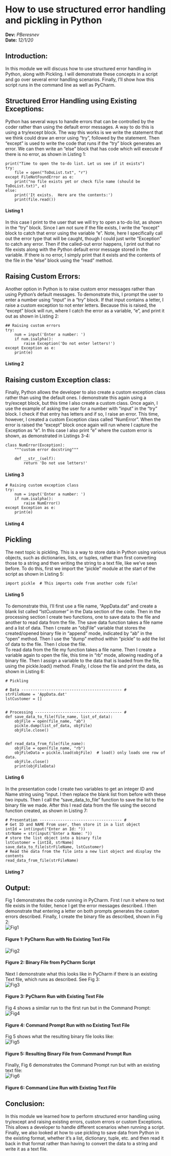 # How to use structured error handling and pickling in Python
**Dev:** *PBeresnev*  
**Date:** *12/1/20*  
## Introduction:  
In this module we will discuss how to use structured error handling in Python, along with Pickling.  I will demonstrate these concepts in a script and go over several error handling scenarios.  Finally, I’ll show how this script runs in the command line as well as PyCharm.
## Structured Error Handling using Existing Exceptions:  
Python has several ways to handle errors that can be controlled by the coder rather than using the default error messages.  A way to do this is using a try/except block.  The way this works is we write the statement that we think could draw an error using “try”, followed by the statement.  Then “except” is used to write the code that runs if the “try” block generates an error.  We can then write an “else” block that has code which will execute if there is no error, as shown in Listing 1:
```
print("Time to open the to-do list. Let us see if it exists")
try:
    file = open("ToDoList.txt", "r")
except FileNotFoundError as e:
    print("no file exists yet or check file name (should be ToDoList.txt)", e)
else:
    print('It exists.  Here are the contents:')
    print(file.read())
```  
#### Listing 1
In this case I print to the user that we will try to open a to-do list, as shown in the “try” block.  Since I am not sure if the file exists, I write the “except” block to catch that error using the variable “e”.  Note, here I specifically call out the error type that will be caught, though I could just write “Exception” to catch any error.  Then if the called-out error happens, I print out that no file exists along with the Python default error message stored in the variable.  If there is no error, I simply print that it exists and the contents of the file in the “else” block using the “read” method.  
## Raising Custom Errors:  
Another option in Python is to raise custom error messages rather than using Python’s default messages. To demonstrate this, I prompt the user to enter a number using “input” in a “try” block.  If that input contains a letter, I raise a custom exception to not enter letters.  Because this is raised, the “except” block will run, where I catch the error as a variable, “e”, and print it out as shown in Listing 2:
```
## Raising custom errors
try:
    num = input('Enter a number: ')
    if num.isalpha():
        raise Exception('Do not enter letters!')
except Exception as e:
    print(e)
```
#### Listing 2
## Raising custom Exception class:
Finally, Python allows the developer to also create a custom exception class rather than using the default ones.  I demonstrate this again using a try/except block, but this time I also create a custom class.  Once again, I use the example of asking the user for a number with “input” in the “try” block.  I check if that entry has letters and if so, I raise an error.  This time, however, I created a custom Exception class called “NumError”.  When the error is raised the “except” block once again will run where I capture the Exception as “e”.  In this case I also print “e” where the custom error is shown, as demonstrated in Listings 3-4:
```
class NumError(Exception):
    """custom error docstring"""

    def __str__(self):
        return 'Do not use letters!'
```
#### Listing 3
```
# Raising custom exception class
try:
    num = input('Enter a number: ')
    if num.isalpha():
        raise NumError()
except Exception as e:
    print(e)
```
#### Listing 4
## Pickling
The next topic is pickling.  This is a way to store data in Python using various objects, such as dictionaries, lists, or tuples, rather than first converting those to a string and then writing the string to a text file, like we’ve seen before.  To do this, first we import the “pickle” module at the start of the script as shown in Listing 5:
```
import pickle  # This imports code from another code file!
```
#### Listing 5
To demonstrate this, I’ll first use a file name, “AppData.dat” and create a blank list called “lstCustomer” in the Data section of the code.  Then in the processing section I create two functions, one to save data to the file and another to read data from the file.  The save data function takes a file name and a list of data.  Then I create an “objFile” variable that stores the created/opened binary file in “append” mode, indicated by “ab” in the “open” method.  Then I use the “dump” method within “pickle” to add the list of data to the file.  Then I close the file.  
To read data from the file my function takes a file name.  Then I create a variable again to open the file, this time in “rb” mode, allowing reading of a binary file.  Then I assign a variable to the data that is loaded from the file, using the pickle.load() method.  Finally, I close the file and print the data, as shown in Listing 6:
```
# Pickling

# Data -------------------------------------------- #
strFileName = 'AppData.dat'
lstCustomer = []


# Processing -------------------------------------- #
def save_data_to_file(file_name, list_of_data):
    objFile = open(file_name, "ab")
    pickle.dump(list_of_data, objFile)
    objFile.close()


def read_data_from_file(file_name):
    objFile = open(file_name, "rb")
    objFileData = pickle.load(objFile)  # load() only loads one row of data.
    objFile.close()
    print(objFileData)
```
#### Listing 6
In the presentation code I create two variables to get an integer ID and Name string using “input.  I then replace the blank list from before with these two inputs.  Then I call the “save_data_to_file” function to save the list to the binary file we made.  After this I read data from the file using the second function created, as shown in Listing 7:
```
# Presentation ------------------------------------ #
# Get ID and NAME From user, then store it in a list object
intId = int(input("Enter an Id: "))
strName = str(input("Enter a Name: "))
# store the list object into a binary file
lstCustomer = [intId, strName]
save_data_to_file(strFileName, lstCustomer)
# Read the data from the file into a new list object and display the contents
read_data_from_file(strFileName)
```
#### Listing 7
## Output:
Fig 1 demonstrates the code running in PyCharm.  First I run it where no text file exists in the folder, hence I get the error messages described.  I then demonstrate that entering a letter on both prompts generates the custom errors described.  Finally, I create the binary file as described, shown in Fig 2:  
![Fig1](https://github.com/BigPash10/IntroToProg-Python-Mod07/blob/main/docs/Fig1.png?raw=true "Fig 1")
#### Figure 1: PyCharm Run with No Existing Text File
![Fig2](https://github.com/BigPash10/IntroToProg-Python-Mod07/blob/main/docs/Fig2.png?raw=true "Fig2")
#### Figure 2: Binary File from PyCharm Script
Next I demonstrate what this looks like in PyCharm if there is an existing Text file, which runs as described.  See Fig 3:  
![Fig3](https://raw.githubusercontent.com/BigPash10/IntroToProg-Python-Mod07/main/docs/FIg3.png "Fig3")
#### Figure 3: PyCharm Run with Existing Text File
Fig 4 shows a similar run to the first run but in the Command Prompt:  
![Fig4](https://github.com/BigPash10/IntroToProg-Python-Mod07/blob/main/docs/Fig4.png?raw=true "Fig4")
#### Figure 4: Command Prompt Run with no Existing Text File
Fig 5 shows what the resulting binary file looks like:  
![Fig5](https://github.com/BigPash10/IntroToProg-Python-Mod07/blob/main/docs/Fig5.png?raw=true "Fig5")
#### Figure 5: Resulting Binary File from Command Prompt Run
Finally, Fig 6 demonstrates the Command Prompt run but with an existing text file:  
![Fig6](https://github.com/BigPash10/IntroToProg-Python-Mod07/blob/main/docs/Fig6.png?raw=true "Fig6")
#### Figure 6: Command Line Run with Existing Text File
## Conclusion:
In this module we learned how to perform structured error handling using try/except and raising existing errors, custom errors or custom Exceptions.  This allows a developer to handle different scenarios when running a script.  Finally, we also looked at how to use pickling to save data from Python in the existing format, whether it’s a list, dictionary, tuple, etc. and then read it back in that format rather than having to convert the data to a string and write it as a text file.
